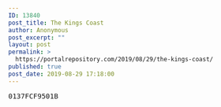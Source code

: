 ```yaml
---
ID: 13840
post_title: The Kings Coast
author: Anonymous
post_excerpt: ""
layout: post
permalink: >
  https://portalrepository.com/2019/08/29/the-kings-coast/
published: true
post_date: 2019-08-29 17:18:00
---
```

<pre>0137FCF9501B</pre>